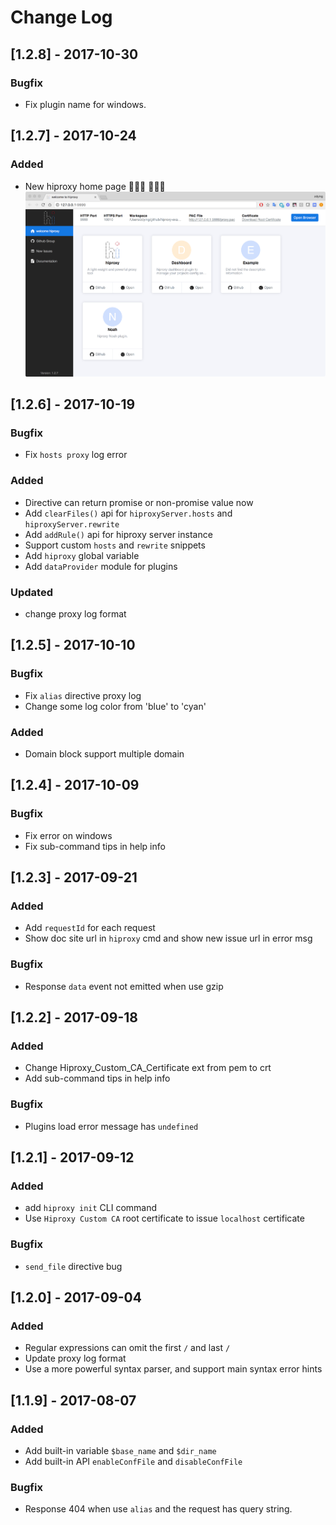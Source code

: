 # Change Log

## [1.2.8] - 2017-10-30

### Bugfix

* Fix plugin name for windows.

## [1.2.7] - 2017-10-24

### Added

* New hiproxy home page 🍺🍺🍺 👏👏👏
![](./hiproxy-home.png)

## [1.2.6] - 2017-10-19

### Bugfix

* Fix `hosts proxy` log error

### Added

* Directive can return promise or non-promise value now 
* Add `clearFiles()` api for `hiproxyServer.hosts` and `hiproxyServer.rewrite`
* Add `addRule()` api for hiproxy server instance
* Support custom `hosts` and `rewrite` snippets
* Add `hiproxy` global variable
* Add `dataProvider` module for plugins

### Updated

* change proxy log format


## [1.2.5] - 2017-10-10

### Bugfix

* Fix `alias` directive proxy log
* Change some log color from 'blue' to 'cyan'

### Added

* Domain block support multiple domain

## [1.2.4] - 2017-10-09

### Bugfix

* Fix error on windows
* Fix sub-command tips in help info

## [1.2.3] - 2017-09-21

### Added

* Add `requestId` for each request
* Show doc site url in `hiproxy` cmd and show new issue url in error msg

### Bugfix

* Response `data` event not emitted when use gzip

## [1.2.2] - 2017-09-18

### Added

* Change Hiproxy_Custom_CA_Certificate ext from pem to crt
* Add sub-command tips in help info

### Bugfix

* Plugins load error message has `undefined`

## [1.2.1] - 2017-09-12

### Added

* add `hiproxy init` CLI command
* Use `Hiproxy Custom CA` root certificate to issue `localhost` certificate

### Bugfix

* `send_file` directive bug

## [1.2.0] - 2017-09-04

### Added

* Regular expressions can omit the first `/` and last `/`
* Update proxy log format
* Use a more powerful syntax parser, and support main syntax error hints



## [1.1.9] - 2017-08-07

### Added

* Add built-in variable `$base_name` and `$dir_name`
* Add built-in API `enableConfFile` and `disableConfFile`

### Bugfix

* Response 404 when use `alias` and the request has query string.
